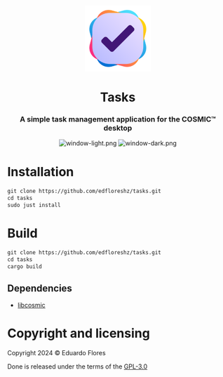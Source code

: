 <div align="center">
  <br>
  <img src="res/icons/hicolor/scalable/apps/dev.edfloreshz.Tasks.svg" width="150" />
  <h1>Tasks</h1>

  <h3>A simple task management application for the COSMIC™ desktop</h3>

  ![window-light.png](https://raw.githubusercontent.com/edfloreshz/tasks/main/res/screenshots/window-light.png#gh-light-mode-only)
  ![window-dark.png](https://raw.githubusercontent.com/edfloreshz/tasks/main/res/screenshots/window-dark.png#gh-dark-mode-only)
</div>

# Installation
```
git clone https://github.com/edfloreshz/tasks.git
cd tasks
sudo just install
```

# Build
```
git clone https://github.com/edfloreshz/tasks.git
cd tasks
cargo build
```

## Dependencies
- [libcosmic](https://github.com/pop-os/libcosmic?tab=readme-ov-file#building)

# Copyright and licensing

Copyright 2024 © Eduardo Flores

Done is released under the terms of the [GPL-3.0](https://github.com/edfloreshz/tasks/blob/main/LICENSE)
